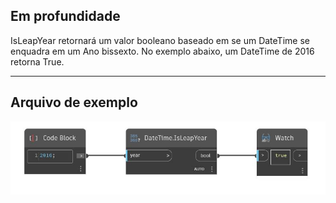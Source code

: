## Em profundidade
IsLeapYear retornará um valor booleano baseado em se um DateTime se enquadra em um Ano bissexto. No exemplo abaixo, um DateTime de 2016 retorna True.
___
## Arquivo de exemplo

![IsLeapYear](./DSCore.DateTime.IsLeapYear_img.jpg)

